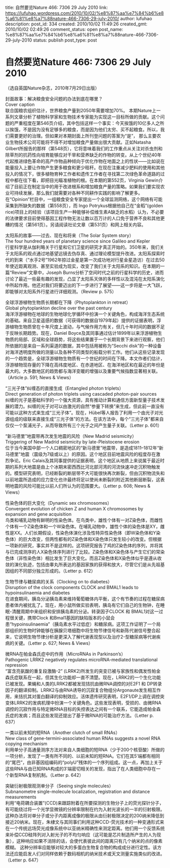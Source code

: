 title: 自然要览Nature 466: 7306 29 July 2010
link: https://lufuhao.wordpress.com/2010/10/02/%e8%87%aa%e7%84%b6%e8%a6%81%e8%a7%88nature-466-7306-29-july-2010/
author: lufuhao
description: 
post_id: 334
created: 2010/10/02 11:49:26
created_gmt: 2010/10/02 02:49:26
comment_status: open
post_name: %e8%87%aa%e7%84%b6%e8%a6%81%e8%a7%88nature-466-7306-29-july-2010
status: publish
post_type: post

# 自然要览Nature 466: 7306 29 July 2010

（选自英国Nature杂志，2010年7月29日出版）

  
封面故事：解决粮食安全问题的办法到底在哪里？  
Cover caption  
联合国粮农组织估计，世界粮食产量到2050年需要增加70%。 本期Nature上一系列文章分析了植物科学家和生物技术专家能为实现这一目标所做的贡献。这个问题的严重程度在第546页介绍，其中包括这样一个事实：今天挨饿的10亿多人之所以挨饿，不是因为没有足够多的粮食，而是因为他们太穷、买不起粮食。所以，我们需要更好的治理。但如果对本期封面上所刊登问题的答案为“是”， 那么主要农业生物技术公司可能将不得不对增加粮食产量做出很大贡献。正如Natasha Gilbert所报告的那样（第548页），它将意味着我们的工作重点从关注对杀虫剂和除草剂的抗药性向培育能够应对干旱和营养缺乏的作物的转变。从上个世纪40年代起推进绿色革命的高产作物品种倾向于优化作物在地面之上的性状——比如说在能量投入上要让作物产生更多粮食和更少秸秆。在现在注重减少肥料的使用和其他投入的情况下，很多植物育种工作者和遗传工作者在寻找第二次绿色革命道路的过程中都在往下看，即把目光瞄准植物的根。在本期的第552页，Virginia Gewin介绍了目前正在制定当中的用于改进根系和增加粮食产量的策略。如果我们要实现农业可持续发展，那么我们就需要对各种不同耕作实践的影响了解更多。在“Opinion”栏目中，一组粮食安全专家提出一个全球监测网络，这个网络有可能采集到所缺失的数据（第558页），而 Ingo Potrykus根据他自己在“金稻”(golden rice)项目上的经验（该项目生产一种能够补偿维生素A缺乏的水稻）认为，不必要的法律要求目前使得基因工程作物无法让数以百万计的人口免于营养不良和其他更糟的情况（第561页）。另请阅读社论文章（第531页）和网上相关内容。

  
太阳系的故事——过去、现在和将来（The Solar System story）  
The four hundred years of planetary science since Galileo and Kepler  
行星科学是从伽利略关于行星和它们卫星的研究才真正开始的。350年来，我们关于太阳系的观点通过地基望远镜去伪存真、通过理论模型提升改进。太阳系探索时代的到来（“水手2号”1962年掠过金星是第一次成功地对行星金星造访）在过去50年使近距离观测、甚至实验成为现实，改变了我们关于太阳系的知识。在本期的一篇“Review”文章中，Joseph Burns分析了空间时代之前的行星科学的历史，进而讨论了最近一些最有趣的发现，凸显了太阳系天体的多样性以及混沌在太阳系演化中所起作用。他还对我们将要迈出的下一步进行了展望——这一步将是一大飞跃，即能够对太阳系外行星进行详细观测。（Review p. 575）

  
全球浮游植物生物质长期都在下降（Phytoplankton in retreat）  
Global phytoplankton decline over the past century  
海洋浮游植物在地球的生物地球化学循环中扮演一个关键角色，构成海洋生态系统的基础。来自卫星遥感的数据（可获得的数据自1979年起）提供的证据表明，浮游植物生物质曾在十年尺度上波动，与气候作用力有关，但几十年时间的数据不足于反映长期趋势。现在，Daniel Boyce及其同事通过估计1899年以来浮游植物生物质的局部、区域和全球趋势，将这些结果置于一个长期背景下来进行观察，他们所依据的是来自一系列渠道的数据，其中包括用被称为“Secchi disk”的一种设备对海洋透明度所做的测量以及各种不同类型的船载分析工作。他们从这些记录发现的一个趋势是，全球浮游植物生物质有一个世纪的时间在下降。本文作者们估计，浮游植物现存量的下降在高纬度地区、在赤道地区、在海洋地区和在最近的年份是最大的。大多数地区的趋势都与海洋变暖的增强以及重要气候指数显著相关联。（Article p. 591; News & Views）

  
“三光子体”纠缠态的直接生成（Entangled photon triplets）  
Direct generation of photon triplets using cascaded photon-pair sources  
纠缠的光子是基础科学的一个强大资源，具有推动计算和通信方面新型量子技术发展的潜力。纠缠的光子对可以由激光的自然“参量下转换”来生成，但此前一直没有可能以这种方式来生成“三光子体”。现在，Hübel等人报告了利用一个由光子对光源组成的级联来直接生成“三光子体”的方法。在该方法中，每个“三光子体”都来自仅仅一个泵浦光子，从而导致所有三个光子之间产生量子关联。（Letter p. 601）

  
“新马德里”地震带再次发生地震的风险（New Madrid seismicity）  
Triggering of New Madrid seismicity by late-Pleistocene erosion  
位于当今美国中部一个人口稠密地区的“新马德里”地震带，是造成1811–1812年“新马德里”地震（震级为7级或以上）的原因。这个地区目前地震风险的程度存在激烈争论。Eric Calais及其同事提供的证据表明，这个地区从地质上来说属于最近时期的系列大地震是由上个冰期末密西西比河北部河湾的河流快速冲走沉积物触发的。模型研究表明，已经断裂的断层带不大可能很快再次断裂，但由沉积物流失和以前地震所造成的应力变化也许最终将足以使尚未断裂的附近其他断层断裂，这表明地震的风险可能比以前人们所认为的范围要大。（Letter p. 608; News & Views）

  
性染色体的巨大变化（Dynamic sex chromosomes）  
Convergent evolution of chicken Z and human X chromosomes by expansion and gene acquisition  
鸟类和哺乳动物有鲜明的性染色体。在鸟类中，雄性个体有一对Z染色体，而雌性个体有一个Z染色体和一个W染色体。在哺乳动物中，雄性个体的染色体是XY，雌性是XX。人们长期假设，性染色体演化涉及性特异性染色体（即W染色体和Y染色体）的巨大改变，但两性都有的Z染色体和X染色体只发生较小的改变。但根据一项新的研究，事实并不是这样的。这项研究报告了鸡的Z染色体的序列，并将其与已完成测序的人X染色体序列进行了比较。Z染色体和X染色体与产生它们的常染色体（非性染色体）相比发生了巨大变化。而且Z染色体和X染色体似乎是遵从收敛的演化轨迹，包括由睾丸所表达的基因家族的获得和放大，尽管它们是从先祖基因组的不同部分独立形成的。（Letter p. 612）

  
生物节律与糖尿病的关系（Clocking on to diabetes）  
Disruption of the clock components CLOCK and BMAL1 leads to hypoinsulinaemia and diabetes  
在进食期间，胰岛分泌胰岛素来维持葡萄糖体内平衡，这个有节奏的过程在糖尿病患者体内被扰乱了。现在，用小鼠所做实验表明，胰岛有它们自己的生物钟，在睡眠-清醒周期中来组织和安排胰岛素的分泌。转录因子CLOCK 和 BMAL1对这一过程很关键，携带Clock 和Bmal1基因的缺陷版本的小鼠会患“hypoinsulinaemia”（胰岛素水平过低症）和糖尿病。这项工作证明了一个局部组织的生物时钟能够在胰腺贝塔细胞中将生物节律信号和新陈代谢信号整合起来，它说明生物节律分析是更深入了解代谢表现型以及治疗2-型糖尿病等代谢疾病的关键。（Letter p. 627; News & Views）

  
微RNA在帕金森氏症中的作用（MicroRNAs in Parkinson’s）  
Pathogenic LRRK2 negatively regulates microRNA-mediated translational repression  
“富含亮氨酸的重复段激酶-2” (LRRK2)所发生的突变已被与家族性和偶发性帕金森氏症联系在一起，但其生化功能却一直不清楚。现在，LRRK2的一个生化功能已被发现。果蝇和人类的LRRK2都被发现拮抗由微RNA调控的对E2F1 和 DP转录因子的翻译抑制。LRRK2与由RNA诱导的沉寂复合物组分Argonaute发生相互作用，来拮抗其对蛋白翻译的抑制效应。活体遗传研究表明，E2F1/DP上调在调控突变体LRRK2的发病机理中扮演一个关键角色。这些发现表明，受损的、由微RNA调控的沉寂作用与特定微RNA目标的失控表达之间有一个联系，它能造成帕金森氏症的发病；而且这些发现还提出了基于微RNA的可能治疗方法。（Letter p. 637）

  
一类以前未知的短RNA（Another clutch of small RNAs）  
New class of gene-termini-associated human RNAs suggests a novel RNA copying mechanism  
利用单分子高通量测序方法对来自人类细胞的短RNA（少于200个核苷酸）所做的一项分析，发现了一类有所不同的、以前未知的短RNA。它们在其5ʹ端都有相同的“尾巴”，由非基因组编码的“polyU”残体的一个序列组成。这一点，再加上关于这些RNA与由已知RNA构成的3ʹ端密切相关的发现，指出了在人类细胞中存在一个新型RNA复制机制。（Letter p. 642）

  
突破衍射极限观测单分子（Seeing single molecules）  
Subnanometre single-molecule localization, registration and distance measurements  
利用“电荷耦合装置”(CCD)来跟踪附着在所要探测的生物分子上的荧光探针分子，有可能绕过将一个光学显微镜的分辨率限制在约为入射光波长的一半的衍射极限。这种办法将对单分子或分子内距离成像的极限从由衍射极限决定的200纳米降低到接近20纳米。现在，朱棣文与其同事们利用这种CCD-荧光技术的一种变通形式来在一个传统远场荧光成像系统中以亚纳米精确性来测定距离。他们用一个反馈系统来补偿CCD硅阵列对入射光子的不均匀响应（这可能是芯片制造所产生的人为现象），这种响应如果不消除的话，会使代表彼此间的距离只有几个纳米的点的像素模糊。 这种分辨率应能够对较大的多蛋白生物复合物的构成成分进行定性。该方法还应能启发人们对同样依赖于数码相机的纳米技术或天文测量实施类似的改进。（Letter p. 647）